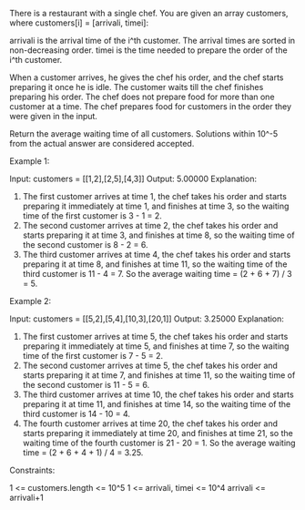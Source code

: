 There is a restaurant with a single chef. You are given an array customers,
where customers[i] = [arrivali, timei]:


arrivali is the arrival time of the i^th customer. The arrival times are
sorted in non-decreasing order.
timei is the time needed to prepare the order of the i^th customer.


When a customer arrives, he gives the chef his order, and the chef starts
preparing it once he is idle. The customer waits till the chef finishes
preparing his order. The chef does not prepare food for more than one
customer at a time. The chef prepares food for customers in the order they
were given in the input.

Return the average waiting time of all customers. Solutions within 10^-5 from
the actual answer are considered accepted.


Example 1:


Input: customers = [[1,2],[2,5],[4,3]]
Output: 5.00000
Explanation:
1) The first customer arrives at time 1, the chef takes his order and starts
preparing it immediately at time 1, and finishes at time 3, so the waiting
time of the first customer is 3 - 1 = 2.
2) The second customer arrives at time 2, the chef takes his order and starts
preparing it at time 3, and finishes at time 8, so the waiting time of the
second customer is 8 - 2 = 6.
3) The third customer arrives at time 4, the chef takes his order and starts
preparing it at time 8, and finishes at time 11, so the waiting time of the
third customer is 11 - 4 = 7.
So the average waiting time = (2 + 6 + 7) / 3 = 5.


Example 2:


Input: customers = [[5,2],[5,4],[10,3],[20,1]]
Output: 3.25000
Explanation:
1) The first customer arrives at time 5, the chef takes his order and starts
preparing it immediately at time 5, and finishes at time 7, so the waiting
time of the first customer is 7 - 5 = 2.
2) The second customer arrives at time 5, the chef takes his order and starts
preparing it at time 7, and finishes at time 11, so the waiting time of the
second customer is 11 - 5 = 6.
3) The third customer arrives at time 10, the chef takes his order and starts
preparing it at time 11, and finishes at time 14, so the waiting time of the
third customer is 14 - 10 = 4.
4) The fourth customer arrives at time 20, the chef takes his order and
starts preparing it immediately at time 20, and finishes at time 21, so the
waiting time of the fourth customer is 21 - 20 = 1.
So the average waiting time = (2 + 6 + 4 + 1) / 4 = 3.25.



Constraints:


1 <= customers.length <= 10^5
1 <= arrivali, timei <= 10^4
arrivali <= arrivali+1




